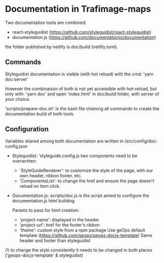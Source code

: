 # Documentation in Trafimage-maps

Two documentation tools are combined:
- react-styleguidist (https://github.com/styleguidist/react-styleguidist)
- documentation.js (https://github.com/documentationjs/documentation)

the folder published by netlify is doc/build (netlify.toml).

## Commands

Styleguidist documentation is visible (with hot reload) with the cmd:
'yarn doc:server'

However the combinaison of both is not yet accessible with hot-reload, but only with:
'yarn doc' and open 'index.html' in doc/build folder, with server of your choice.

'scripts/prepare-doc.sh' is the bash file chaining all commands to create
the documentation build of both tools.

## Configuration

Variables shared among both documentation are written in /src/config/doc-config.json

- Styleguidist: 'styleguide.config.js
    two components need to be overwritten:
    - 'StyleGuideRenderer': to customize the style of the page, with our own
        header, ribbon footer, etc.
    - 'ComponentsList': to change the href and ensure the page
        doesn't reload on item click.


- Documentation.js:
    scripts/doc.js is the script aimed to configure the documentation.js html building

    Params to pass for html creation:
    - 'project-name': displayed in the header
    - 'project-url': href for the footer's ribbon
    - 'theme': custom style from a npm package
        Use geOps default template (https://github.com/geops/geops-docjs-template)
        Same header and footer than styleguidist

/!\ to change the style consistently it needs to be changed
in both places ('geops-docjs-template' & stylegudist)
